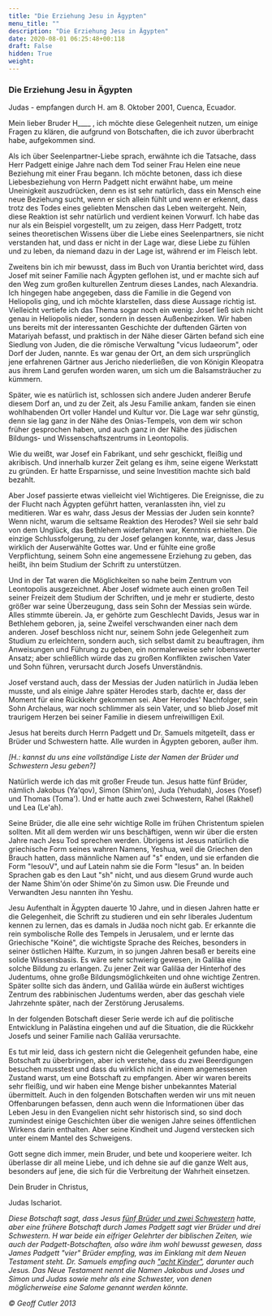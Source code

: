 ```yaml
---
title: "Die Erziehung Jesu in Ägypten"
menu_title: ""
description: "Die Erziehung Jesu in Ägypten"
date: 2020-08-01 06:25:48+00:118
draft: False
hidden: True
weight:
---
```

### Die Erziehung Jesu in Ägypten

Judas - empfangen durch H. am 8. Oktober 2001, Cuenca, Ecuador.

Mein lieber Bruder H____ , ich möchte diese Gelegenheit nutzen, um einige Fragen zu klären, die aufgrund von Botschaften, die ich zuvor überbracht habe, aufgekommen sind.

Als ich über Seelenpartner-Liebe sprach, erwähnte ich die Tatsache, dass Herr Padgett einige Jahre nach dem Tod seiner Frau Helen eine neue Beziehung mit einer Frau begann. Ich möchte betonen, dass ich diese Liebesbeziehung von Herrn Padgett nicht erwähnt habe, um meine Uneinigkeit auszudrücken, denn es ist sehr natürlich, dass ein Mensch eine neue Beziehung sucht, wenn er sich allein fühlt und wenn er erkennt, dass trotz des Todes eines geliebten Menschen das Leben weitergeht. Nein, diese Reaktion ist sehr natürlich und verdient keinen Vorwurf. Ich habe das nur als ein Beispiel vorgestellt, um zu zeigen, dass Herr Padgett, trotz seines theoretischen Wissens über die Liebe eines Seelenpartners, sie nicht verstanden hat, und dass er nicht in der Lage war, diese Liebe zu fühlen und zu leben, da niemand dazu in der Lage ist, während er im Fleisch lebt.

Zweitens bin ich mir bewusst, dass im Buch von Urantia berichtet wird, dass Josef mit seiner Familie nach Ägypten geflohen ist, und er machte sich auf den Weg zum großen kulturellen Zentrum dieses Landes, nach Alexandria. Ich hingegen habe angegeben, dass die Familie in die Gegend von Heliopolis ging, und ich möchte klarstellen, dass diese Aussage richtig ist. Vielleicht vertiefe ich das Thema sogar noch ein wenig: Josef ließ sich nicht genau in Heliopolis nieder, sondern in dessen Außenbezirken. Wir haben uns bereits mit der interessanten Geschichte der duftenden Gärten von Matariyah befasst, und praktisch in der Nähe dieser Gärten befand sich eine Siedlung von Juden, die die römische Verwaltung "vicus Iudaeorum", oder Dorf der Juden, nannte. Es war genau der Ort, an dem sich ursprünglich jene erfahrenen Gärtner aus Jericho niederließen, die von Königin Kleopatra aus ihrem Land gerufen worden waren, um sich um die Balsamsträucher zu kümmern.

Später, wie es natürlich ist, schlossen sich andere Juden anderer Berufe diesem Dorf an, und zu der Zeit, als Jesu Familie ankam, fanden sie einen wohlhabenden Ort voller Handel und Kultur vor. Die Lage war sehr günstig, denn sie lag ganz in der Nähe des Onias-Tempels, von dem wir schon früher gesprochen haben, und auch ganz in der Nähe des jüdischen Bildungs- und Wissenschaftszentrums in Leontopolis.

Wie du weißt, war Josef ein Fabrikant, und sehr geschickt, fleißig und akribisch. Und innerhalb kurzer Zeit gelang es ihm, seine eigene Werkstatt zu gründen. Er hatte Ersparnisse, und seine Investition machte sich bald bezahlt.

Aber Josef passierte etwas vielleicht viel Wichtigeres. Die Ereignisse, die zu der Flucht nach Ägypten geführt hatten, veranlassten ihn, viel zu meditieren. War es wahr, dass Jesus der Messias der Juden sein konnte? Wenn nicht, warum die seltsame Reaktion des Herodes? Weil sie sehr bald von dem Unglück, das Bethlehem widerfahren war, Kenntnis erhielten. Die einzige Schlussfolgerung, zu der Josef gelangen konnte, war, dass Jesus wirklich der Auserwählte Gottes war. Und er fühlte eine große Verpflichtung, seinem Sohn eine angemessene Erziehung zu geben, das heißt, ihn beim Studium der Schrift zu unterstützen.

Und in der Tat waren die Möglichkeiten so nahe beim Zentrum von Leontopolis ausgezeichnet. Aber Josef widmete auch einen großen Teil seiner Freizeit dem Studium der Schriften, und je mehr er studierte, desto größer war seine Überzeugung, dass sein Sohn der Messias sein würde. Alles stimmte überein. Ja, er gehörte zum Geschlecht Davids, Jesus war in Bethlehem geboren, ja, seine Zweifel verschwanden einer nach dem anderen. Josef beschloss nicht nur, seinem Sohn jede Gelegenheit zum Studium zu erleichtern, sondern auch, sich selbst damit zu beauftragen, ihm Anweisungen und Führung zu geben, ein normalerweise sehr lobenswerter Ansatz; aber schließlich würde das zu großen Konflikten zwischen Vater und Sohn führen, verursacht durch Josefs Unverständnis.

Josef verstand auch, dass der Messias der Juden natürlich in Judäa leben musste, und als einige Jahre später Herodes starb, dachte er, dass der Moment für eine Rückkehr gekommen sei. Aber Herodes' Nachfolger, sein Sohn Archelaus, war noch schlimmer als sein Vater, und so blieb Josef mit traurigem Herzen bei seiner Familie in diesem unfreiwilligen Exil.

Jesus hat bereits durch Herrn Padgett und Dr. Samuels mitgeteilt, dass er Brüder und Schwestern hatte. Alle wurden in Ägypten geboren, außer ihm.

*[H.: kannst du uns eine vollständige Liste der Namen der Brüder und Schwestern Jesu geben?]*

Natürlich werde ich das mit großer Freude tun. Jesus hatte fünf Brüder, nämlich Jakobus (Ya'qov), Simon (Shim'on), Juda (Yehudah), Joses (Yosef) und Thomas (Toma'). Und er hatte auch zwei Schwestern, Rahel (Rakhel) und Lea (Le'ah).

Seine Brüder, die alle eine sehr wichtige Rolle im frühen Christentum spielen sollten. Mit all dem werden wir uns beschäftigen, wenn wir über die ersten Jahre nach Jesu Tod sprechen werden. Übrigens ist Jesus natürlich die griechische Form seines wahren Namens, Yeshua, weil die Griechen den Brauch hatten, dass männliche Namen auf "s" enden, und sie erfanden die Form "IesouV", und auf Latein nahm sie die Form "Iesus" an. In beiden Sprachen gab es den Laut "sh" nicht, und aus diesem Grund wurde auch der Name Shim'ón oder Shime'ón zu Simon usw. Die Freunde und Verwandten Jesu nannten ihn Yeshu.

Jesu Aufenthalt in Ägypten dauerte 10 Jahre, und in diesen Jahren hatte er die Gelegenheit, die Schrift zu studieren und ein sehr liberales Judentum kennen zu lernen, das es damals in Judäa noch nicht gab. Er erkannte die rein symbolische Rolle des Tempels in Jerusalem, und er lernte das Griechische "Koiné", die wichtigste Sprache des Reiches, besonders in seiner östlichen Hälfte. Kurzum, in so jungen Jahren besaß er bereits eine solide Wissensbasis. Es wäre sehr schwierig gewesen, in Galiläa eine solche Bildung zu erlangen. Zu jener Zeit war Galiläa der Hinterhof des Judentums, ohne große Bildungsmöglichkeiten und ohne wichtige Zentren. Später sollte sich das ändern, und Galiläa würde ein äußerst wichtiges Zentrum des rabbinischen Judentums werden, aber das geschah viele Jahrzehnte später, nach der Zerstörung Jerusalems.

In der folgenden Botschaft dieser Serie werde ich auf die politische Entwicklung in Palästina eingehen und auf die Situation, die die Rückkehr Josefs und seiner Familie nach Galiläa verursachte.

Es tut mir leid, dass ich gestern nicht die Gelegenheit gefunden habe, eine Botschaft zu überbringen, aber ich verstehe, dass du zwei Beerdigungen besuchen musstest und dass du wirklich nicht in einem angemessenen Zustand warst, um eine Botschaft zu empfangen. Aber wir waren bereits sehr fleißig, und wir haben eine Menge bisher unbekanntes Material übermittelt. Auch in den folgenden Botschaften werden wir uns mit neuen Offenbarungen befassen, denn auch wenn die Informationen über das Leben Jesu in den Evangelien nicht sehr historisch sind, so sind doch zumindest einige Geschichten über die wenigen Jahre seines öffentlichen Wirkens darin enthalten. Aber seine Kindheit und Jugend verstecken sich unter einem Mantel des Schweigens.

Gott segne dich immer, mein Bruder, und bete und kooperiere weiter. Ich überlasse dir all meine Liebe, und ich dehne sie auf die ganze Welt aus, besonders auf jene, die sich für die Verbreitung der Wahrheit einsetzen.

Dein Bruder in Christus,

Judas Ischariot.

*Diese Botschaft sagt, dass Jesus [fünf Brüder und zwei Schwestern](/padgett-botschaften/padgett-botschaften-in-reihenfolge-des-datums/padgett-botschaften-1915-januar-august/jesus-berichtet-ueber-sein-leben-auf-erden-jep-jesus-7-juni-1915/) hatte, aber eine frühere Botschaft durch James Padgett sagt vier Brüder und drei Schwestern. H war beide ein eifriger Gelehrter der biblischen Zeiten, wie auch der Padgett-Botschaften, also wäre ihm wohl bewusst gewesen, dass James Padgett "vier" Brüder empfing, was im Einklang mit dem Neuen Testament steht. Dr. Samuels empfing auch ["acht Kinder"](/samuels-botschaften/erklaerungen-und-einsichten-in-das-neue-testament/offenbarung-41-was-im-garten-von-gethsemane-geschah-pilates-und-herodes-03-maerz-1955/), darunter auch Jesus. Das Neue Testament nennt die Namen Jakobus und Joses und Simon und Judas sowie mehr als eine Schwester, von denen möglicherweise eine Salome genannt werden könnte.*

*© Geoff Cutler 2013*
